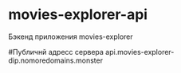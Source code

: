 # movies-explorer-api

Бэкенд приложения movies-explorer

#Публичнй адресс сервера
api.movies-explorer-dip.nomoredomains.monster
